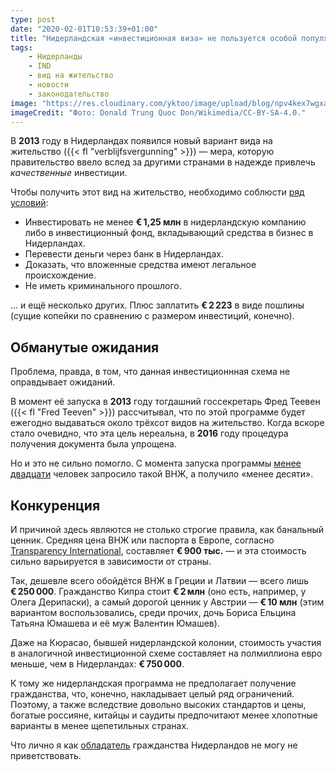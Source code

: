 ```yaml
---
type: post
date: "2020-02-01T10:53:39+01:00"
title: "Нидерландская «инвестиционная виза» не пользуется особой популярностью"
tags:
    - Нидерланды
    - IND
    - вид на жительство
    - новости
    - законодательство
image: "https://res.cloudinary.com/yktoo/image/upload/blog/npv4kex7wgxa65odqyms.jpg"
imageCredit: "Фото: Donald Trung Quoc Don/Wikimedia/CC-BY-SA-4.0."
---
```


В **2013** году в Нидерландах появился новый вариант вида на жительство ({{< fl "verblijfsvergunning" >}}) — мера, которую правительство ввело вслед за другими странами в надежде привлечь *качественные* инвестиции.

Чтобы получить этот вид на жительство, необходимо соблюсти [ряд условий](https://ind.nl/en/Pages/Investing-in-the-Netherlands.aspx):

<!--more-->

* Инвестировать не менее **€ 1,25 млн** в нидерландскую компанию либо в инвестиционный фонд, вкладывающий средства в бизнес в Нидерландах.
* Перевести деньги через банк в Нидерландах.
* Доказать, что вложенные средства имеют легальное происхождение.
* Не иметь криминального прошлого.

… и ещё несколько других. Плюс заплатить **€ 2 223** в виде пошлины (сущие копейки по сравнению с размером инвестиций, конечно).

## Обманутые ожидания

Проблема, правда, в том, что данная инвестиционнная схема не оправдывает ожиданий.

В момент её запуска в **2013** году тогдашний госсекретарь Фред Теевен ({{< fl "Fred Teeven" >}}) рассчитывал, что по этой программе будет ежегодно выдаваться около трёхсот видов на жительство. Когда вскоре стало очевидно, что эта цель нереальна, в **2016** году процедура получения документа была упрощена.

Но и это не сильно помогло. С момента запуска программы [менее двадцати](https://www.trouw.nl/binnenland/een-verblijfsdocument-kopen-in-nederland-kan-het-ook~b6ecf041/) человек запросило такой ВНЖ, а получило «менее десяти».

## Конкуренция

И причиной здесь являются не столько строгие правила, как банальный ценник. Средняя цена ВНЖ или паспорта в Европе, согласно [Transparency International](https://www.transparency.org/news/feature/navigating_european_golden_visas), составляет **€ 900 тыс.** — и эта стоимость сильно варьируется в зависимости от страны.

Так, дешевле всего обойдётся ВНЖ в Греции и Латвии — всего лишь **€ 250 000**. Гражданство Кипра стоит **€ 2 млн** (оно есть, например, у Олега Дерипаски), а самый дорогой ценник у Австрии — **€ 10 млн** (этим вариантом воспользовались, среди прочих, дочь Бориса Ельцина Татьяна Юмашева и её муж Валентин Юмашев).

Даже на Кюрасао, бывшей нидерландской колонии, стоимость участия в аналогичной инвестиционной схеме составляет на полмиллиона евро меньше, чем в Нидерландах: **€ 750 000**.

К тому же нидерландская программа не предполагает получение гражданства, что, конечно, накладывает целый ряд ограничений. Поэтому, а также вследствие довольно высоких стандартов и цены, богатые россияне, китайцы и саудиты предпочитают менее хлопотные варианты в менее щепетильных странах.

Что лично я как [обладатель](0219) гражданства Нидерландов не могу не приветствовать.
